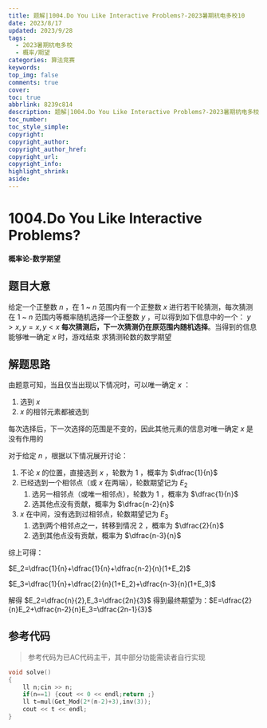 ```yaml
---
title: 题解|1004.Do You Like Interactive Problems?-2023暑期杭电多校10
date: 2023/8/17
updated: 2023/9/28
tags:
  - 2023暑期杭电多校
  - 概率/期望
categories: 算法竞赛
keywords:
top_img: false
comments: true
cover:
toc: true
abbrlink: 8239c814
description: 题解|1004.Do You Like Interactive Problems?-2023暑期杭电多校10  概率/期望
toc_number:
toc_style_simple:
copyright:
copyright_author:
copyright_author_href:
copyright_url:
copyright_info:
highlight_shrink:
aside:
---
```


# 1004.Do You Like Interactive Problems?
**概率论-数学期望**
## 题目大意
给定一个正整数 $n$ ，在 $1$ ~ $n$ 范围内有一个正整数 $x$ 
进行若干轮猜测，每次猜测在 $1$ ~ $n$ 范围内等概率随机选择一个正整数 $y$ ，可以得到如下信息中的一个： $y>x,y=x,y<x$ 
**每次猜测后，下一次猜测仍在原范围内随机选择**。当得到的信息能够唯一确定 $x$ 时，游戏结束
求猜测轮数的数学期望

## 解题思路
由题意可知，当且仅当出现以下情况时，可以唯一确定 $x$ ：
1. 选到 $x$ 
2.  $x$ 的相邻元素都被选到

每次选择后，下一次选择的范围是不变的，因此其他元素的信息对唯一确定 $x$ 是没有作用的

对于给定 $n$ ，根据以下情况展开讨论：
1. 不论 $x$ 的位置，直接选到 $x$ ，轮数为 $1$ ，概率为 $\dfrac{1}{n}$ 
2. 已经选到一个相邻点（或 $x$ 在两端），轮数期望记为 $E_2$
   1. 选另一相邻点（或唯一相邻点），轮数为 $1$ ，概率为 $\dfrac{1}{n}$ 
   2. 选其他点没有贡献，概率为 $\dfrac{n-2}{n}$ 
3. $x$ 在中间，没有选到过相邻点，轮数期望记为 $E_3$
   1. 选到两个相邻点之一，转移到情况 $2$ ，概率为 $\dfrac{2}{n}$ 
   2. 选到其他点没有贡献，概率为 $\dfrac{n-3}{n}$

综上可得：

$E_2=\dfrac{1}{n}+\dfrac{1}{n}+\dfrac{n-2}{n}(1+E_2)$

$E_3=\dfrac{1}{n}+\dfrac{2}{n}(1+E_2)+\dfrac{n-3}{n}(1+E_3)$

解得 $E_2=\dfrac{n}{2},E_3=\dfrac{2n}{3}$
得到最终期望为：$E=\dfrac{2}{n}E_2+\dfrac{n-2}{n}E_3=\dfrac{2n-1}{3}$

## 参考代码
> 参考代码为已AC代码主干，其中部分功能需读者自行实现

```cpp
void solve()
{
    ll n;cin >> n;
    if(n==1) {cout << 0 << endl;return ;}
    ll t=mul(Get_Mod(2*(n-2)+3),inv(3));
    cout << t << endl;
}
```